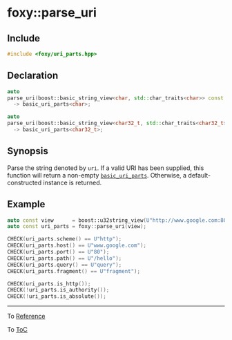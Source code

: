# foxy::parse_uri

## Include

```c++
#include <foxy/uri_parts.hpp>
```

## Declaration

```c++
auto
parse_uri(boost::basic_string_view<char, std::char_traits<char>> const uri)
  -> basic_uri_parts<char>;

auto
parse_uri(boost::basic_string_view<char32_t, std::char_traits<char32_t>> const uri)
  -> basic_uri_parts<char32_t>;
```

## Synopsis

Parse the string denoted by `uri`. If a valid URI has been supplied, this function will return a
non-empty [`basic_uri_parts`](./uri_parts.md#foxybasic_uri_parts). Otherwise, a
default-constructed instance is returned.

## Example

```c++
auto const view      = boost::u32string_view(U"http://www.google.com:80/hello?query#fragment");
auto const uri_parts = foxy::parse_uri(view);

CHECK(uri_parts.scheme() == U"http");
CHECK(uri_parts.host() == U"www.google.com");
CHECK(uri_parts.port() == U"80");
CHECK(uri_parts.path() == U"/hello");
CHECK(uri_parts.query() == U"query");
CHECK(uri_parts.fragment() == U"fragment");

CHECK(uri_parts.is_http());
CHECK(!uri_parts.is_authority());
CHECK(!uri_parts.is_absolute());
```

---

To [Reference](../reference.md#Reference)

To [ToC](../index.md#Table-of-Contents)
